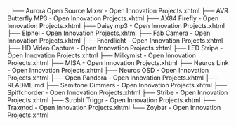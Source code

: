 .
├── Aurora Open Source Mixer - Open Innovation Projects.xhtml
├── AVR Butterfly MP3 - Open Innovation Projects.xhtml
├── AX84 Firefly - Open Innovation Projects.xhtml
├── Daisy mp3 - Open Innovation Projects.xhtml
├── Elphel - Open Innovation Projects.xhtml
├── Fab Camera - Open Innovation Projects.xhtml
├── Fnordlicht - Open Innovation Projects.xhtml
├── HD Video Capture - Open Innovation Projects.xhtml
├── LED Stripe - Open Innovation Projects.xhtml
├── Milkymist - Open Innovation Projects.xhtml
├── MISA - Open Innovation Projects.xhtml
├── Neuros Link - Open Innovation Projects.xhtml
├── Neuros OSD - Open Innovation Projects.xhtml
├── Open Pandora - Open Innovation Projects.xhtml
├── README.md
├── Semitone Dimmers - Open Innovation Projects.xhtml
├── Spiffchorder - Open Innovation Projects.xhtml
├── Stribe - Open Innovation Projects.xhtml
├── StrobIt Triggr - Open Innovation Projects.xhtml
├── Traxmod - Open Innovation Projects.xhtml
└── Zoybar - Open Innovation Projects.xhtml
